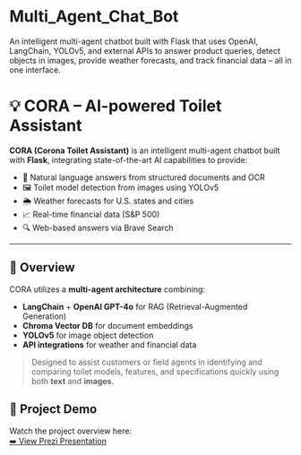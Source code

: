 # Multi_Agent_Chat_Bot
An intelligent multi-agent chatbot built with Flask that uses OpenAI, LangChain, YOLOv5, and external APIs to answer product queries, detect objects in images, provide weather forecasts, and track financial data – all in one interface.

# 💡 CORA – AI-powered Toilet Assistant

**CORA (Corona Toilet Assistant)** is an intelligent multi-agent chatbot built with **Flask**, integrating state-of-the-art AI capabilities to provide:
- 💬 Natural language answers from structured documents and OCR
- 🖼️ Toilet model detection from images using YOLOv5
- 🌦️ Weather forecasts for U.S. states and cities
- 📈 Real-time financial data (S&P 500)
- 🔍 Web-based answers via Brave Search

---

## 🧠 Overview

CORA utilizes a **multi-agent architecture** combining:
- **LangChain** + **OpenAI GPT-4o** for RAG (Retrieval-Augmented Generation)
- **Chroma Vector DB** for document embeddings
- **YOLOv5** for image object detection
- **API integrations** for weather and financial data

> Designed to assist customers or field agents in identifying and comparing toilet models, features, and specifications quickly using both **text** and **images**.


## 🎥 Project Demo

Watch the project overview here:  
[➡️ View Prezi Presentation](https://prezi.com/view/6PRrGRTTEWwkRdsR2QBX/)
